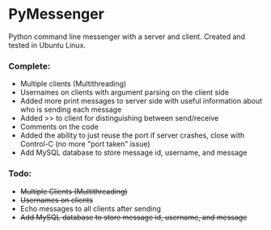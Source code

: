 # PyMessenger

Python command line messenger with a server and client. Created and tested in Ubuntu Linux.

### Complete:
- Multiple clients (Multithreading)
- Usernames on clients with argument parsing on the client side
- Added more print messages to server side with useful information about who is sending each message
- Added >> to client for distinguishing between send/receive
- Comments on the code
- Added the ability to just reuse the port if server crashes, close with Control-C (no more "port taken" issue)
- Add MySQL database to store message id, username, and message

### Todo:
- ~~Multiple Clients (Multithreading)~~
- ~~Usernames on clients~~
- Echo messages to all clients after sending
- ~~Add MySQL database to store message id, username, and message~~

